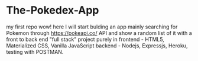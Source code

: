 # The-Pokedex-App
my first repo wow!
here I will start bulding an app mainly searching for Pokemon through https://pokeapi.co/ API and show a random list of it with a front to back end "full stack" project purely in 
frontend - HTML5, Materialized CSS, Vanilla JavaScript
backend - Nodejs, Expressjs, Heroku, testing with POSTMAN.
